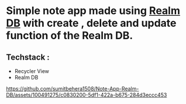 <h1>Simple note app made using <a href="https://github.com/realm/realm-kotlin">Realm DB</a> with create , delete and update function of the Realm DB.</h1> 

## Techstack : 
<ul>
  <li>Recycler View</li>
  <li>Realm DB</li>
</ul>

https://github.com/sumitbehera1508/Note-App-Realm-DB/assets/100491275/c0830200-5df1-422a-b675-284d3eccc453

